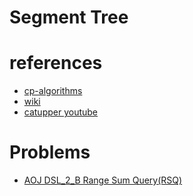 # Segment Tree 



# references 
- [cp-algorithms](https://cp-algorithms.com/data_structures/segment_tree.html)
- [wiki](https://en.wikipedia.org/wiki/Segment_tree)
- [catupper youtube](https://www.youtube.com/watch?v=LjhVy1ZJTMc)


# Problems 
- [AOJ DSL_2_B Range Sum Query(RSQ)](https://judge.u-aizu.ac.jp/onlinejudge/description.jsp?id=DSL_2_B)